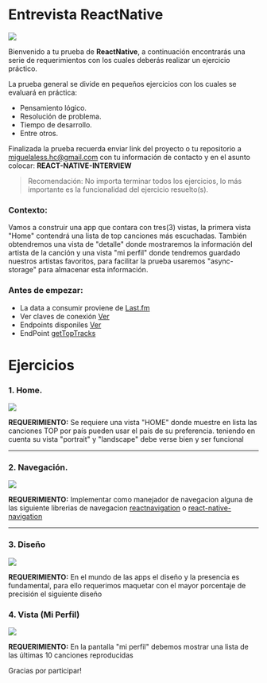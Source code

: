 # Entrevista ReactNative

![](https://www.dribba.com/wp-content/uploads/2018/06/react-native-logo.jpg)

Bienvenido a tu prueba de __ReactNative__, a continuación encontrarás una serie de requerimientos con los cuales deberás realizar un ejercicio práctico.

La prueba general se divide en pequeños ejercicios con los cuales se evaluará en práctica:
- Pensamiento lógico.
- Resolución de problema.
- Tiempo de desarrollo.
- Entre otros.


Finalizada la prueba recuerda enviar link del proyecto o tu repositorio a [miguelaless.hc@gmail.com](mailto:miguelaless.hc@gmail.com) con tu información de contacto y en el asunto colocar: 
__REACT-NATIVE-INTERVIEW__


> Recomendación: No importa terminar todos los ejercicios, lo más importante es la funcionalidad del ejercicio resuelto(s).

### Contexto:
Vamos a construir una app que contara con tres(3) vistas, la primera vista "Home" contendrá una lista de top canciones más escuchadas. También obtendremos una vista de "detalle" donde mostraremos la información del artista de la canción y una vista "mi perfil" donde tendremos guardado nuestros artistas favoritos, para facilitar la prueba usaremos "async-storage" para almacenar esta información.

### Antes de empezar:
- La data a consumir proviene de [Last.fm](https://www.last.fm/)
- Ver claves de conexión [Ver](https://gist.github.com/leifermendez/7f58f09792b0893982155a7fcfa4d9be)
- Endpoints disponiles [Ver](https://www.last.fm/api/)
- EndPoint [getTopTracks](https://www.last.fm/api/show/geo.getTopTracks)

# Ejercicios

### 1. Home.
![](https://i.imgur.com/uKF9mFk.png)

__REQUERIMIENTO:__
Se requiere una vista "HOME" donde muestre en lista las canciones TOP por país pueden usar el país de su preferencia.
teniendo en cuenta su vista "portrait" y  "landscape" debe verse bien y ser funcional
___
### 2. Navegación.
![](https://i.imgur.com/UUpeUJH.png)

__REQUERIMIENTO:__
Implementar como manejador de navegacion alguna de las siguiente librerias de navegacion [reactnavigation](https://reactnavigation.org/) o [react-native-navigation](https://github.com/wix/react-native-navigation)
___

### 3. Diseño
![](https://i.imgur.com/whX9JS4.jpg)

__REQUERIMIENTO:__
En el mundo de las apps el diseño y la presencia es fundamental,  para ello requerimos maquetar con el mayor porcentaje de precisión el siguiente diseño

### 4. Vista (Mi Perfil)

![](https://i.imgur.com/SXdoLHb.png)

__REQUERIMIENTO:__
En la pantalla "mi perfil" debemos mostrar una lista de las últimas 10 canciones reproducidas

Gracias por participar! 
